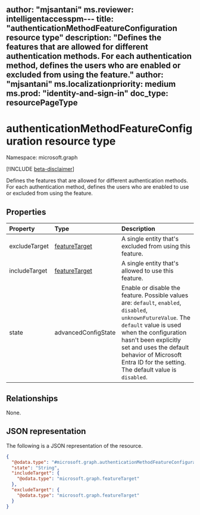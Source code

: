 author: "mjsantani"
ms.reviewer: intelligentaccesspm---
title: "authenticationMethodFeatureConfiguration resource type"
description: "Defines the features that are allowed for different authentication methods. For each authentication method, defines the users who are enabled or excluded from using the feature."
author: "mjsantani"
ms.localizationpriority: medium
ms.prod: "identity-and-sign-in"
doc_type: resourcePageType
---

# authenticationMethodFeatureConfiguration resource type

Namespace: microsoft.graph

[!INCLUDE [beta-disclaimer](../../includes/beta-disclaimer.md)]

Defines the features that are allowed for different authentication methods. For each authentication method, defines the users who are enabled to use or excluded from using the feature.

## Properties
|Property|Type|Description|
|:---|:---|:---|
|excludeTarget|[featureTarget](../resources/featuretarget.md)|A single entity that's excluded from using this feature.|
|includeTarget|[featureTarget](../resources/featuretarget.md)|A single entity that's allowed to use this feature.|
|state|advancedConfigState|Enable or disable the feature. Possible values are: `default`, `enabled`, `disabled`, `unknownFutureValue`. The `default` value is used when the configuration hasn't been explicitly set and uses the default behavior of Microsoft Entra ID for the setting. The default value is `disabled`.|

## Relationships
None.

## JSON representation
The following is a JSON representation of the resource.
<!-- {
  "blockType": "resource",
  "@odata.type": "microsoft.graph.authenticationMethodFeatureConfiguration"
}
-->
``` json
{
  "@odata.type": "#microsoft.graph.authenticationMethodFeatureConfiguration",
  "state": "String",
  "includeTarget": {
    "@odata.type": "microsoft.graph.featureTarget"
  },
  "excludeTarget": {
    "@odata.type": "microsoft.graph.featureTarget"
  }
}
```
